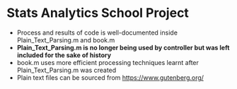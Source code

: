 # Stats Analytics School Project

- Process and results of code is well-documented inside Plain_Text_Parsing.m and book.m
- **Plain_Text_Parsing.m is no longer being used by controller but was left included for
the sake of history**
- book.m uses more efficient processing techniques learnt after Plain_Text_Parsing.m was created
- Plain text files can be sourced from https://www.gutenberg.org/
